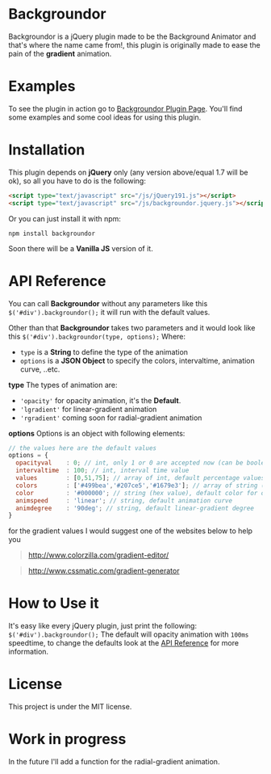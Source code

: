 # Backgroundor
Backgroundor is a jQuery plugin made to be the Background Animator and that's where the name came from!, this plugin is originally made to ease the pain of the **gradient** animation.

# Examples
  To see the plugin in action go to [Backgroundor Plugin Page](http://khaledelansari.com/backgroundor/). You'll find some examples and some cool ideas for using this plugin.

# Installation
  This plugin depends on **jQuery** only (any version above/equal 1.7 will be ok), so all you have to do is the following:
  ```html
  <script type="text/javascript" src="/js/jQuery191.js"></script>
  <script type="text/javascript" src="/js/backgroundor.jquery.js"></script>
  ```
  Or you can just install it with npm:
  ```
  npm install backgroundor
  ```
  
  Soon there will be a **Vanilla JS** version of it.

# API Reference
  You can call **Backgroundor** without any parameters like this `$('#div').backgroundor();` it will run with the default values.

  Other than that **Backgroundor** takes two parameters and it would look like this `$('#div').backgroundor(type, options);` Where:
  - `type` is a **String** to define the type of the animation
  - `options` is a **JSON Object** to specify the colors, intervaltime, animation curve, ..etc.

  **type**
  The types of animation are:
  - `'opacity'` for opacity animation, it's the **Default**.
  - `'lgradient'` for linear-gradient animation
  - `'rgradient'` coming soon for radial-gradient animation

  **options**
  Options is an object with following elements:
  ```javascript
  // the values here are the default values
  options = {
    opacityval    : 0; // int, only 1 or 0 are accepted now (can be boolean too)
    intervaltime  : 100; // int, interval time value
    values        : [0,51,75]; // array of int, default percentage values for the linear gradient colors
    colors        : ['#499bea','#207ce5','#1679e3']; // array of string (hex values), default colors for the linear gradient
    color         : '#000000'; // string (hex value), default color for opacity animation
    animspeed     : 'linear'; // string, default animation curve
    animdegree    : '90deg'; // string, default linear-gradient degree
  }
  ```

  for the gradient values I would suggest one of the websites below to help you
  > http://www.colorzilla.com/gradient-editor/
  
  > http://www.cssmatic.com/gradient-generator

# How to Use it
  It's easy like every jQuery plugin, just print the following:
  `$('#div').backgroundor();`
  The default will opacity animation with `100ms` speedtime, to change the defaults look at the [API Reference](https://github.com/KhaledElAnsari/backgroundor#api-reference) for more information.
  
# License

This project is under the MIT license.

# Work in progress
  In the future I'll add a function for the radial-gradient animation.
